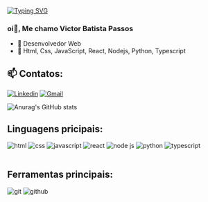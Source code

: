 [![Typing SVG](https://readme-typing-svg.herokuapp.com/?color=FFFFFF&size=38&center=true&vCenter=true&width=1000&lines=Olá,Sou+Desenvolvedor+Web;Seja+Bem-Vindo)](https://git.io/typing-svg)

### oi👋, Me chamo Victor Batista Passos

- 🔭 Desenvolvedor Web
- 🌱 Html, Css, JavaScript, React, Nodejs, Python, Typescript
## 📫 Contatos:
  [![Linkedin](https://img.shields.io/badge/LinkedIn-0077B5?style=for-the-badge&logo=linkedin&logoColor=white)](https://www.linkedin.com/in/victor-batista-passos-5805a3201/) [![Gmail](https://img.shields.io/badge/Gmail-D14836?style=for-the-badge&logo=gmail&logoColor=white)](mailto:vbatistapassos@gmail.com)

![Anurag's GitHub stats](https://github-readme-stats.vercel.app/api?username=victorBP02&theme=dark&show_icons=true)

## Linguagens pricipais:
<div style="display: inline_block">
<img src="https://img.shields.io/badge/HTML5-E34F26?style=for-the-badge&logo=html5&logoColor=white" alt="html">
<img src="https://img.shields.io/badge/CSS3-1572B6?style=for-the-badge&logo=css3&logoColor=white" alt="css">
<img src="https://img.shields.io/badge/JavaScript-F7DF1E?style=for-the-badge&logo=javascript&logoColor=black" alt="javascript">
<img src="https://img.shields.io/badge/REACT-1572B6?style=for-the-badge&logo=react&logoColor=white" alt="react">
<img src="https://img.shields.io/badge/Node.js-43853D?style=for-the-badge&logo=node.js&logoColor=white" alt="node js">
<img src="https://img.shields.io/badge/Python-3776AB?style=for-the-badge&logo=python&logoColor=white" alt="python">
<img src="https://img.shields.io/badge/TypeScript-007ACC?style=for-the-badge&logo=typescript&logoColor=white" alt="typescript">
</div><br>

## Ferramentas principais:
<div style="display: inline-block">
<img src="https://img.shields.io/badge/GIT-E44C30?style=for-the-badge&logo=git&logoColor=white" alt="git">
<img src="https://img.shields.io/badge/GitHub-100000?style=for-the-badge&logo=github&logoColor=white" alt="github">
</div></br>
